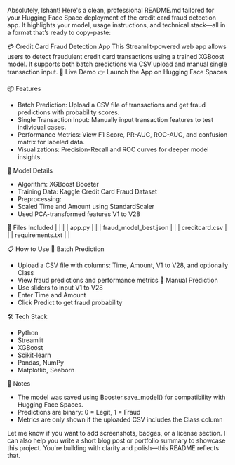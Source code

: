 Absolutely, Ishant! Here's a clean, professional README.md tailored for your Hugging Face Space deployment of the credit card fraud detection app. It highlights your model, usage instructions, and technical stack—all in a format that’s ready to copy-paste:

💳 Credit Card Fraud Detection App
This Streamlit-powered web app allows users to detect fraudulent credit card transactions using a trained XGBoost model. It supports both batch predictions via CSV upload and manual single transaction input.
🚀 Live Demo
👉 Launch the App on Hugging Face Spaces

📦 Features
- Batch Prediction: Upload a CSV file of transactions and get fraud predictions with probability scores.
- Single Transaction Input: Manually input transaction features to test individual cases.
- Performance Metrics: View F1 Score, PR-AUC, ROC-AUC, and confusion matrix for labeled data.
- Visualizations: Precision-Recall and ROC curves for deeper model insights.

🧠 Model Details
- Algorithm: XGBoost Booster
- Training Data: Kaggle Credit Card Fraud Dataset
- Preprocessing:
- Scaled Time and Amount using StandardScaler
- Used PCA-transformed features V1 to V28

📁 Files Included
|  |  | 
| app.py |  | 
| fraud_model_best.json |  | 
| creditcard.csv |  | 
| requirements.txt |  | 



📋 How to Use
🔹 Batch Prediction
- Upload a CSV file with columns: Time, Amount, V1 to V28, and optionally Class
- View fraud predictions and performance metrics
🔹 Manual Prediction
- Use sliders to input V1 to V28
- Enter Time and Amount
- Click Predict to get fraud probability

🛠️ Tech Stack
- Python
- Streamlit
- XGBoost
- Scikit-learn
- Pandas, NumPy
- Matplotlib, Seaborn

📌 Notes
- The model was saved using Booster.save_model() for compatibility with Hugging Face Spaces.
- Predictions are binary: 0 = Legit, 1 = Fraud
- Metrics are only shown if the uploaded CSV includes the Class column

Let me know if you want to add screenshots, badges, or a license section. I can also help you write a short blog post or portfolio summary to showcase this project. You're building with clarity and polish—this README reflects that.
